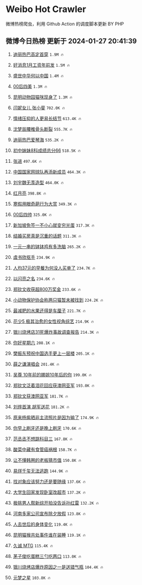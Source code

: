 # Weibo Hot Crawler 



微博热榜爬虫，利用 Github Action 的调度脚本更新 BY PHP 


## 微博今日热榜 更新于 2024-01-27 20:41:39 
1. [迪丽热巴高定首穿](https://s.weibo.com/weibo?q=%23%E8%BF%AA%E4%B8%BD%E7%83%AD%E5%B7%B4%E9%AB%98%E5%AE%9A%E9%A6%96%E7%A9%BF%23&t=31&band_rank=1&Refer=top) `1.9M 🔥` 

1. [好消息1月工资年前发](https://s.weibo.com/weibo?q=%23%E5%A5%BD%E6%B6%88%E6%81%AF1%E6%9C%88%E5%B7%A5%E8%B5%84%E5%B9%B4%E5%89%8D%E5%8F%91%23&t=31&band_rank=2&Refer=top) `1.5M 🔥` 

1. [盛世中华何以中国](https://s.weibo.com/weibo?q=%23%E7%9B%9B%E4%B8%96%E4%B8%AD%E5%8D%8E%E4%BD%95%E4%BB%A5%E4%B8%AD%E5%9B%BD%23&t=31&band_rank=3&Refer=top) `1.4M 🔥` 

1. [00后四美](https://s.weibo.com/weibo?q=00%E5%90%8E%E5%9B%9B%E7%BE%8E&t=31&band_rank=4&Refer=top) `1.3M 🔥` 

1. [昆明动物园猫咪现身了](https://s.weibo.com/weibo?q=%23%E6%98%86%E6%98%8E%E5%8A%A8%E7%89%A9%E5%9B%AD%E7%8C%AB%E5%92%AA%E7%8E%B0%E8%BA%AB%E4%BA%86%23&t=31&band_rank=5&Refer=top) `1.3M 🔥` 

1. [闫妮女儿 张小斐](https://s.weibo.com/weibo?q=%E9%97%AB%E5%A6%AE%E5%A5%B3%E5%84%BF%20%E5%BC%A0%E5%B0%8F%E6%96%90&t=31&band_rank=6&Refer=top) `702.0K 🔥` 

1. [情绪压抑的人更易长结节](https://s.weibo.com/weibo?q=%23%E6%83%85%E7%BB%AA%E5%8E%8B%E6%8A%91%E7%9A%84%E4%BA%BA%E6%9B%B4%E6%98%93%E9%95%BF%E7%BB%93%E8%8A%82%23&t=31&band_rank=7&Refer=top) `613.4K 🔥` 

1. [沈梦辰腰椎骨头断裂](https://s.weibo.com/weibo?q=%23%E6%B2%88%E6%A2%A6%E8%BE%B0%E8%85%B0%E6%A4%8E%E9%AA%A8%E5%A4%B4%E6%96%AD%E8%A3%82%23&t=31&band_rank=8&Refer=top) `555.7K 🔥` 

1. [迪丽热巴爱琴海](https://s.weibo.com/weibo?q=%E8%BF%AA%E4%B8%BD%E7%83%AD%E5%B7%B4%E7%88%B1%E7%90%B4%E6%B5%B7&t=31&band_rank=9&Refer=top) `535.2K 🔥` 

1. [初中妹妹8科成绩总分66](https://s.weibo.com/weibo?q=%23%E5%88%9D%E4%B8%AD%E5%A6%B9%E5%A6%B98%E7%A7%91%E6%88%90%E7%BB%A9%E6%80%BB%E5%88%8666%23&t=31&band_rank=10&Refer=top) `518.5K 🔥` 

1. [张进](https://s.weibo.com/weibo?q=%E5%BC%A0%E8%BF%9B&t=31&band_rank=11&Refer=top) `497.6K 🔥` 

1. [中国国家网球队再添新成员](https://s.weibo.com/weibo?q=%23%E4%B8%AD%E5%9B%BD%E5%9B%BD%E5%AE%B6%E7%BD%91%E7%90%83%E9%98%9F%E5%86%8D%E6%B7%BB%E6%96%B0%E6%88%90%E5%91%98%23&t=31&band_rank=12&Refer=top) `464.3K 🔥` 

1. [刘宇魏无羡造型](https://s.weibo.com/weibo?q=%23%E5%88%98%E5%AE%87%E9%AD%8F%E6%97%A0%E7%BE%A1%E9%80%A0%E5%9E%8B%23&t=31&band_rank=13&Refer=top) `464.0K 🔥` 

1. [红月亮](https://s.weibo.com/weibo?q=%E7%BA%A2%E6%9C%88%E4%BA%AE&t=31&band_rank=14&Refer=top) `398.8K 🔥` 

1. [寒假用眼奇葩行为大赏](https://s.weibo.com/weibo?q=%23%E5%AF%92%E5%81%87%E7%94%A8%E7%9C%BC%E5%A5%87%E8%91%A9%E8%A1%8C%E4%B8%BA%E5%A4%A7%E8%B5%8F%23&t=31&band_rank=15&Refer=top) `349.3K 🔥` 

1. [00后四帅](https://s.weibo.com/weibo?q=00%E5%90%8E%E5%9B%9B%E5%B8%85&t=31&band_rank=16&Refer=top) `325.0K 🔥` 

1. [新加坡免签一不小心就变穷光蛋](https://s.weibo.com/weibo?q=%23%E6%96%B0%E5%8A%A0%E5%9D%A1%E5%85%8D%E7%AD%BE%E4%B8%80%E4%B8%8D%E5%B0%8F%E5%BF%83%E5%B0%B1%E5%8F%98%E7%A9%B7%E5%85%89%E8%9B%8B%23&t=31&band_rank=17&Refer=top) `317.3K 🔥` 

1. [结婚买房真是沉重的话题](https://s.weibo.com/weibo?q=%23%E7%BB%93%E5%A9%9A%E4%B9%B0%E6%88%BF%E7%9C%9F%E6%98%AF%E6%B2%89%E9%87%8D%E7%9A%84%E8%AF%9D%E9%A2%98%23&t=31&band_rank=18&Refer=top) `311.3K 🔥` 

1. [一元一串的钵钵鸡有多洗脑](https://s.weibo.com/weibo?q=%23%E4%B8%80%E5%85%83%E4%B8%80%E4%B8%B2%E7%9A%84%E9%92%B5%E9%92%B5%E9%B8%A1%E6%9C%89%E5%A4%9A%E6%B4%97%E8%84%91%23&t=31&band_rank=19&Refer=top) `265.2K 🔥` 

1. [虞书欣抠手](https://s.weibo.com/weibo?q=%E8%99%9E%E4%B9%A6%E6%AC%A3%E6%8A%A0%E6%89%8B&t=31&band_rank=20&Refer=top) `234.9K 🔥` 

1. [人均37元的早餐为何没人买单了](https://s.weibo.com/weibo?q=%23%E4%BA%BA%E5%9D%8737%E5%85%83%E7%9A%84%E6%97%A9%E9%A4%90%E4%B8%BA%E4%BD%95%E6%B2%A1%E4%BA%BA%E4%B9%B0%E5%8D%95%E4%BA%86%23&t=31&band_rank=21&Refer=top) `234.7K 🔥` 

1. [以闪亮之名](https://s.weibo.com/weibo?q=%E4%BB%A5%E9%97%AA%E4%BA%AE%E4%B9%8B%E5%90%8D&t=31&band_rank=22&Refer=top) `234.6K 🔥` 

1. [郑钦文收获超800万奖金](https://s.weibo.com/weibo?q=%23%E9%83%91%E9%92%A6%E6%96%87%E6%94%B6%E8%8E%B7%E8%B6%85800%E4%B8%87%E5%A5%96%E9%87%91%23&t=31&band_rank=23&Refer=top) `233.6K 🔥` 

1. [小动物保护协会称两只猫暂未被找到](https://s.weibo.com/weibo?q=%23%E5%B0%8F%E5%8A%A8%E7%89%A9%E4%BF%9D%E6%8A%A4%E5%8D%8F%E4%BC%9A%E7%A7%B0%E4%B8%A4%E5%8F%AA%E7%8C%AB%E6%9A%82%E6%9C%AA%E8%A2%AB%E6%89%BE%E5%88%B0%23&t=31&band_rank=24&Refer=top) `224.2K 🔥` 

1. [最减肥的水果还得是车厘子](https://s.weibo.com/weibo?q=%E6%9C%80%E5%87%8F%E8%82%A5%E7%9A%84%E6%B0%B4%E6%9E%9C%E8%BF%98%E5%BE%97%E6%98%AF%E8%BD%A6%E5%8E%98%E5%AD%90&t=31&band_rank=25&Refer=top) `221.7K 🔥` 

1. [花少5 极其治愈的女性视角综艺](https://s.weibo.com/weibo?q=%E8%8A%B1%E5%B0%915%20%E6%9E%81%E5%85%B6%E6%B2%BB%E6%84%88%E7%9A%84%E5%A5%B3%E6%80%A7%E8%A7%86%E8%A7%92%E7%BB%BC%E8%89%BA&t=31&band_rank=26&Refer=top) `214.9K 🔥` 

1. [银川烧烤店31死爆炸事故调查报告](https://s.weibo.com/weibo?q=%23%E9%93%B6%E5%B7%9D%E7%83%A7%E7%83%A4%E5%BA%9731%E6%AD%BB%E7%88%86%E7%82%B8%E4%BA%8B%E6%95%85%E8%B0%83%E6%9F%A5%E6%8A%A5%E5%91%8A%23&t=31&band_rank=27&Refer=top) `214.3K 🔥` 

1. [你好星期六](https://s.weibo.com/weibo?q=%E4%BD%A0%E5%A5%BD%E6%98%9F%E6%9C%9F%E5%85%AD&t=31&band_rank=28&Refer=top) `208.1K 🔥` 

1. [樊振东预祝中国选手更上一层楼](https://s.weibo.com/weibo?q=%23%E6%A8%8A%E6%8C%AF%E4%B8%9C%E9%A2%84%E7%A5%9D%E4%B8%AD%E5%9B%BD%E9%80%89%E6%89%8B%E6%9B%B4%E4%B8%8A%E4%B8%80%E5%B1%82%E6%A5%BC%23&t=31&band_rank=29&Refer=top) `205.1K 🔥` 

1. [薛之谦演唱会](https://s.weibo.com/weibo?q=%E8%96%9B%E4%B9%8B%E8%B0%A6%E6%BC%94%E5%94%B1%E4%BC%9A&t=31&band_rank=30&Refer=top) `201.4K 🔥` 

1. [吴尊 10年前的娜姐10年后的你](https://s.weibo.com/weibo?q=%E5%90%B4%E5%B0%8A%2010%E5%B9%B4%E5%89%8D%E7%9A%84%E5%A8%9C%E5%A7%9010%E5%B9%B4%E5%90%8E%E7%9A%84%E4%BD%A0&t=31&band_rank=31&Refer=top) `199.0K 🔥` 

1. [郑钦文泛着泪花回应获澳网亚军](https://s.weibo.com/weibo?q=%23%E9%83%91%E9%92%A6%E6%96%87%E6%B3%9B%E7%9D%80%E6%B3%AA%E8%8A%B1%E5%9B%9E%E5%BA%94%E8%8E%B7%E6%BE%B3%E7%BD%91%E4%BA%9A%E5%86%9B%23&t=31&band_rank=32&Refer=top) `193.0K 🔥` 

1. [郑钦文获澳网亚军](https://s.weibo.com/weibo?q=%23%E9%83%91%E9%92%A6%E6%96%87%E8%8E%B7%E6%BE%B3%E7%BD%91%E4%BA%9A%E5%86%9B%23&t=31&band_rank=33&Refer=top) `181.7K 🔥` 

1. [刘烨首演 胡军送花](https://s.weibo.com/weibo?q=%E5%88%98%E7%83%A8%E9%A6%96%E6%BC%94%20%E8%83%A1%E5%86%9B%E9%80%81%E8%8A%B1&t=31&band_rank=34&Refer=top) `181.2K 🔥` 

1. [原来杨紫晒非主流照片是因为输了](https://s.weibo.com/weibo?q=%23%E5%8E%9F%E6%9D%A5%E6%9D%A8%E7%B4%AB%E6%99%92%E9%9D%9E%E4%B8%BB%E6%B5%81%E7%85%A7%E7%89%87%E6%98%AF%E5%9B%A0%E4%B8%BA%E8%BE%93%E4%BA%86%23&t=31&band_rank=35&Refer=top) `174.9K 🔥` 

1. [你早上刷牙还是晚上刷牙](https://s.weibo.com/weibo?q=%23%E4%BD%A0%E6%97%A9%E4%B8%8A%E5%88%B7%E7%89%99%E8%BF%98%E6%98%AF%E6%99%9A%E4%B8%8A%E5%88%B7%E7%89%99%23&t=31&band_rank=36&Refer=top) `170.6K 🔥` 

1. [范丞丞不想跳科目三](https://s.weibo.com/weibo?q=%23%E8%8C%83%E4%B8%9E%E4%B8%9E%E4%B8%8D%E6%83%B3%E8%B7%B3%E7%A7%91%E7%9B%AE%E4%B8%89%23&t=31&band_rank=37&Refer=top) `167.8K 🔥` 

1. [酸菜中藏有食管癌祸根](https://s.weibo.com/weibo?q=%23%E9%85%B8%E8%8F%9C%E4%B8%AD%E8%97%8F%E6%9C%89%E9%A3%9F%E7%AE%A1%E7%99%8C%E7%A5%B8%E6%A0%B9%23&t=31&band_rank=38&Refer=top) `158.7K 🔥` 

1. [让不懂韩圈的老板猜市值](https://s.weibo.com/weibo?q=%E8%AE%A9%E4%B8%8D%E6%87%82%E9%9F%A9%E5%9C%88%E7%9A%84%E8%80%81%E6%9D%BF%E7%8C%9C%E5%B8%82%E5%80%BC&t=31&band_rank=39&Refer=top) `150.8K 🔥` 

1. [易烊千玺无法逃跑](https://s.weibo.com/weibo?q=%23%E6%98%93%E7%83%8A%E5%8D%83%E7%8E%BA%E6%97%A0%E6%B3%95%E9%80%83%E8%B7%91%23&t=31&band_rank=40&Refer=top) `144.9K 🔥` 

1. [找对象应该努力还是要随缘](https://s.weibo.com/weibo?q=%23%E6%89%BE%E5%AF%B9%E8%B1%A1%E5%BA%94%E8%AF%A5%E5%8A%AA%E5%8A%9B%E8%BF%98%E6%98%AF%E8%A6%81%E9%9A%8F%E7%BC%98%23&t=31&band_rank=41&Refer=top) `137.6K 🔥` 

1. [大学生回家发现卧室改超市](https://s.weibo.com/weibo?q=%23%E5%A4%A7%E5%AD%A6%E7%94%9F%E5%9B%9E%E5%AE%B6%E5%8F%91%E7%8E%B0%E5%8D%A7%E5%AE%A4%E6%94%B9%E8%B6%85%E5%B8%82%23&t=31&band_rank=42&Refer=top) `137.2K 🔥` 

1. [极挑男人帮新综开拍没告诉孙红雷](https://s.weibo.com/weibo?q=%23%E6%9E%81%E6%8C%91%E7%94%B7%E4%BA%BA%E5%B8%AE%E6%96%B0%E7%BB%BC%E5%BC%80%E6%8B%8D%E6%B2%A1%E5%91%8A%E8%AF%89%E5%AD%99%E7%BA%A2%E9%9B%B7%23&t=31&band_rank=43&Refer=top) `132.2K 🔥` 

1. [河南多家公司宣布除夕放假](https://s.weibo.com/weibo?q=%23%E6%B2%B3%E5%8D%97%E5%A4%9A%E5%AE%B6%E5%85%AC%E5%8F%B8%E5%AE%A3%E5%B8%83%E9%99%A4%E5%A4%95%E6%94%BE%E5%81%87%23&t=31&band_rank=44&Refer=top) `123.8K 🔥` 

1. [人去世后的身体变化](https://s.weibo.com/weibo?q=%E4%BA%BA%E5%8E%BB%E4%B8%96%E5%90%8E%E7%9A%84%E8%BA%AB%E4%BD%93%E5%8F%98%E5%8C%96&t=31&band_rank=45&Refer=top) `119.4K 🔥` 

1. [昆明猫猴共处事件谁在装睡](https://s.weibo.com/weibo?q=%23%E6%98%86%E6%98%8E%E7%8C%AB%E7%8C%B4%E5%85%B1%E5%A4%84%E4%BA%8B%E4%BB%B6%E8%B0%81%E5%9C%A8%E8%A3%85%E7%9D%A1%23&t=31&band_rank=46&Refer=top) `119.1K 🔥` 

1. [久诚 MTG](https://s.weibo.com/weibo?q=%E4%B9%85%E8%AF%9A%20MTG&t=31&band_rank=47&Refer=top) `115.4K 🔥` 

1. [茅子俊吃蛋糕三勺吃两口](https://s.weibo.com/weibo?q=%23%E8%8C%85%E5%AD%90%E4%BF%8A%E5%90%83%E8%9B%8B%E7%B3%95%E4%B8%89%E5%8B%BA%E5%90%83%E4%B8%A4%E5%8F%A3%23&t=31&band_rank=48&Refer=top) `113.0K 🔥` 

1. [银川烧烤店爆炸原因之一是送错气瓶](https://s.weibo.com/weibo?q=%23%E9%93%B6%E5%B7%9D%E7%83%A7%E7%83%A4%E5%BA%97%E7%88%86%E7%82%B8%E5%8E%9F%E5%9B%A0%E4%B9%8B%E4%B8%80%E6%98%AF%E9%80%81%E9%94%99%E6%B0%94%E7%93%B6%23&t=31&band_rank=49&Refer=top) `104.4K 🔥` 

1. [元梦之星](https://s.weibo.com/weibo?q=%E5%85%83%E6%A2%A6%E4%B9%8B%E6%98%9F&t=31&band_rank=50&Refer=top) `103.8K 🔥` 

